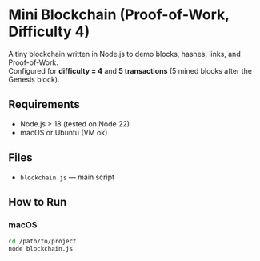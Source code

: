 # Mini Blockchain (Proof-of-Work, Difficulty 4)

A tiny blockchain written in Node.js to demo blocks, hashes, links, and Proof-of-Work.  
Configured for **difficulty = 4** and **5 transactions** (5 mined blocks after the Genesis block).

## Requirements
- Node.js ≥ 18 (tested on Node 22)
- macOS or Ubuntu (VM ok)

## Files
- `blockchain.js` — main script

## How to Run
### macOS
```bash
cd /path/to/project
node blockchain.js
